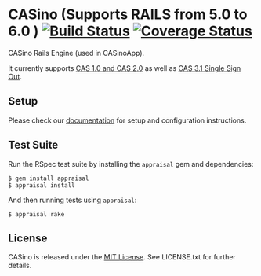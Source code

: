 # CASino (Supports RAILS from 5.0 to 6.0 ) [![Build Status](https://secure.travis-ci.org/rbCAS/CASino.png?branch=master)](https://travis-ci.org/rbCAS/CASino) [![Coverage Status](https://coveralls.io/repos/rbCAS/CASino/badge.png?branch=master)](https://coveralls.io/r/rbCAS/CASino?branch=master)

CASino Rails Engine (used in CASinoApp).

It currently supports [CAS 1.0 and CAS 2.0](http://apereo.github.io/cas) as well as [CAS 3.1 Single Sign Out](https://wiki.jasig.org/display/CASUM/Single+Sign+Out).

## Setup

Please check our [documentation](http://casino.rbcas.com/) for setup and configuration instructions.

## Test Suite

Run the RSpec test suite by installing the `appraisal` gem and dependencies:

    $ gem install appraisal
    $ appraisal install

And then running tests using `appraisal`:

    $ appraisal rake

## License

CASino is released under the [MIT License](http://www.opensource.org/licenses/MIT). See LICENSE.txt for further details.

